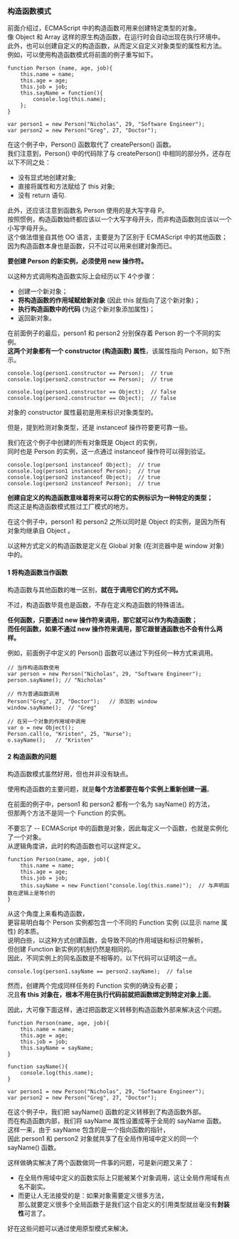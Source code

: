 ### 构造函数模式

前面介绍过，ECMAScript 中的构造函数可用来创建特定类型的对象。  
像 Object 和 Array 这样的原生构造函数，在运行时会自动出现在执行环境中。  
此外，也可以创建自定义的构造函数，从而定义自定义对象类型的属性和方法。   
例如，可以使用构造函数模式将前面的例子重写如下。  

	function Person (name, age, job){
    	this.name = name;
        this.age = age;
        this.job = job;
        this.sayName = function(){
        	console.log(this.name);
        };
    }

    var person1 = new Person("Nicholas", 29, "Software Engineer");
    var person2 = new Person("Greg", 27, "Doctor");

在这个例子中，Person() 函数取代了 createPerson() 函数。   
我们注意到，Person() 中的代码除了与 createPerson() 中相同的部分外，还存在以下不同之处：  

 - 没有显式地创建对象;
 - 直接将属性和方法赋给了 this 对象;
 - 没有 return 语句.

此外，还应该注意到函数名 Person 使用的是大写字母 P。  
按照惯例，构造函数始终都应该以一个大写字母开头，而非构造函数则应该以一个小写字母开头。  
这个做法借鉴自其他 OO 语言，主要是为了区别于 ECMAScript 中的其他函数；  
因为构造函数本身也是函数，只不过可以用来创建对象而已。  

**要创建 Person 的新实例，必须使用 new 操作符。**  

以这种方式调用构造函数实际上会经历以下 4个步骤：  

 - 创建一个新对象；
 - **将构造函数的作用域赋给新对象** (因此 this 就指向了这个新对象)；
 - **执行构造函数中的代码** (为这个新对象添加属性)；
 - 返回新对象。

在前面例子的最后，person1 和 person2 分别保存着 Person 的一个不同的实例。  
**这两个<red>对象</red>都有一个 <red>constructor</red> (构造函数) 属性**，该属性指向 <red>Person</red>，如下所示。
     
	console.log(person1.constructor == Person);  // true
    console.log(person2.constructor == Person);  // true

    console.log(person1.constructor == Object);  // false
    console.log(person2.constructor == Object);  // false

对象的 constructor 属性最初是用来标识对象类型的。  

但是，提到检测对象类型，还是 instanceof 操作符要更可靠一些。  

我们在这个例子中创建的所有对象既是 Object 的实例，  
同时也是 Person 的实例，这一点通过 instanceof 操作符可以得到验证。

	console.log(person1 instanceof Object);  // true
    console.log(person1 instanceof Person);  // true
    console.log(person2 instanceof Object);  // true
    console.log(person2 instanceof Person);  // true

**创建自定义的构造函数意味着将来可以将它的实例标识为一种特定的类型；**  
而这正是构造函数模式胜过工厂模式的地方。

在这个例子中，person1 和 person2 之所以同时是 Object 的实例，是因为所有对象均继承自 Object 。

以这种方式定义的构造函数是定义在 Global 对象 (在浏览器中是 window 对象) 中的。   

#### 1 将构造函数当作函数 

构造函数与其他函数的唯一区别，**就在于调用它们的方式不同。**    

不过，构造函数毕竟也是函数，不存在定义构造函数的特殊语法。  

**任何函数，只要通过 new 操作符来调用，那它就可以作为构造函数；**  
**而任何函数，如果不通过 new 操作符来调用，那它跟普通函数也不会有什么两样。**   

例如，前面例子中定义的 Person() 函数可以通过下列任何一种方式来调用。

	// 当作构造函数使用
    var person = new Person("Nicholas", 29, "Software Engineer");
    person.sayName(); // "Nicholas"

    // 作为普通函数调用
    Person("Greg", 27, "Doctor");   // 添加到 window
    window.sayName();  // "Greg"

    // 在另一个对象的作用域中调用
    var o = new Object();
    Person.call(o, "Kristen", 25, "Nurse");
    o.sayName();   // "Kristen"

#### 2 构造函数的问题

构造函数模式虽然好用，但也并非没有缺点。  

使用构造函数的主要问题，就是**每个方法都要在每个实例上重新创建一遍**。  

在前面的例子中，person1 和 person2 都有一个名为 sayName() 的方法，  
但那两个方法不是同一个 Function 的实例。  

不要忘了 -- ECMAScript 中的函数是对象，因此每定义一个函数，也就是实例化了一个对象。  
从逻辑角度讲，此时的构造函数也可以这样定义。  

	function Person(name, age, job){
    	this.name = name;
        this.age = age;
        this.job = job;
        this.sayName = new Function("console.log(this.name)");  // 与声明函数在逻辑上是等价的
    }

从这个角度上来看构造函数，  
更容易明白每个 Person 实例都包含一个不同的 Function 实例 (以显示 name 属性) 的本质。  
说明白些，以这种方式创建函数，会导致不同的作用域链和标识符解析，  
但创建 Function 新实例的机制仍然是相同的。  
因此，不同实例上的同名函数是不相等的，以下代码可以证明这一点。  

	console.log(person1.sayName == person2.sayName);  // false

然而，创建两个完成同样任务的 Function 实例的确没有必要；  
况且**有 this 对象在，根本不用在执行代码前就把函数绑定到特定对象上面**。  

因此，大可像下面这样，通过把函数定义转移到构造函数外部来解决这个问题。

	function Person(name, age, job){
    	this.name = name;
        this.age = age;
        this.job = job;
        this.sayName = sayName;
    }
     
    function sayName(){
    	console.log(this.name);
    }

    var person1 = new Person("Nicholas", 29, "Software Engineer");
    var person2 = new Person("Greg", 27, "Doctor");

在这个例子中，我们把 sayName() 函数的定义转移到了构造函数外部。  
而在构造函数内部，我们将 sayName 属性设置成等于全局的 sayName 函数。  
这样一来，由于 sayName 包含的是一个指向函数的指针，  
因此 person1 和 person2 对象就共享了在全局作用域中定义的同一个 sayName() 函数。  

这样做确实解决了两个函数做同一件事的问题，可是新问题又来了：  
 - 在全局作用域中定义的函数实际上只能被某个对象调用，这让全局作用域有点名不副实。  
 - 而更让人无法接受的是：如果对象需要定义很多方法，  
 那么就要定义很多个全局函数于是我们这个自定义的引用类型就丝毫没有**封装性**可言了。  
 
好在这些问题可以通过使用原型模式来解决。

